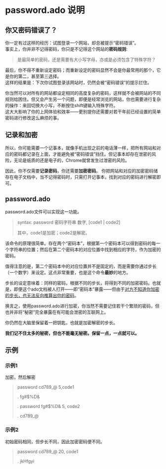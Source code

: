 # password.ado 说明
## 你又密码错误了？
你一定有过这样的经历：试图登录一个网站，却总被提示“密码错误”。\
事实上，你并非不记得密码，你只是不记得这个网站的**密码规则**: 
>是最简单的密码，还是需要有大小写字母，亦或是必须包含了特殊字符？

    
最后，你不得不重新设定密码；而重新设定的密码显然不会是你最常用的那个，它是你的第二，甚至第三选择。\
这样的结果是：下次你试图登录该网站时，仍然会被“密码错误”的提示拦住。

你当然可以对所有的网站都设定相同的高度复杂的密码，这样就不会被网站的不同规则给困住。但又会产生另一个问题，即便是经常浏览的网站，你也需要进行复杂的操作：来回切换大小写，不断按住shift键输入特殊字符。  
这大大影响了你的上网体验和效率——更别提你还需要对若干年前已经设置的简单密码进行修改这么麻烦的事。

## 记录和加密
所以，你可能需要一个记事本，就像手机出现之前的电话薄一样，把所有网站和对应的密码都记录在上面，才能避免被“密码错误”挡住。但记事本却存在泄密的风险，无论是纸质的还是电子的，Chrome就曾发生过泄密的风险。

因此，你不仅需要**记录密码**，你还需要**加密密码**。
你把网站和对应的加密密码储存在电子文档中，当不记得密码时，只需打开记事本，找到对应的密码进行解密即可。

## password.ado 
password.ado文件可以实现这一功能。

> syntax: password  密码字符串   数字, [code1 | code2]
>
> 其中，code1是加密；code2是解密。

该命令的原理很简单。存在两个“密码本”，根据第一个密码本可以得到密码的每一个字符串的位置；然后在第二个密码本的对应位置中找到相应的字符，作为加密的密码。

值得注意的是，第二个密码本中的对应位置并不是固定的，而是需要你通过步长（一个数字）来设定。这点非常重要，也是这个命令**最妙**的地方。  

步长的设定意味着：同样的密码，根据不同的步长，将得到不同的加密密码。也就是，即便这个ado文档被人打开——即“密码本”暴露——但由于<ins>对方不知道你加密的步长，也无法反向推算出你的密码</ins>。

换言之，使用password.ado进行加密，你当然不需要记住若干个繁琐的密码，但也并非将“秘密”完全暴露在有可能会泄密的互联网上。

你仍然在大脑里保留着一把钥匙，也就是加密解密的步长。

**我们记不住太多的秘密，但也不能毫无秘密。保留一点，一点就可以。**

## 示例
### 示例1
加密，然后解密
>password cd789_@   5,code1
>
>. fg#$%D&
>
>. password fg#$%D& 5, code2
>
>. cd789_@

### 示例2
初始密码相同，但步长不同，因此加密密码便不同。
>password cd789_@   20, code1
>
>. jkHfgyi
>
